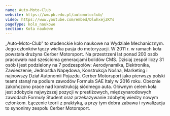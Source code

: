 ```yaml
---
name: Auto-Moto-Club
website: https://wm.pb.edu.pl/automotoclub/
video: https://www.youtube.com/embed/DlwhxejZKYs
pageType: kolo_naukowe
section: Koła naukowe
---
```


„Auto-Moto-Club” to studenckie koło naukowe na Wydziale Mechanicznym. Jego członków łączy wielka pasja do motoryzacji. W 2011 r. w ramach koła powstała drużyna Cerber Motorsport. Na przestrzeni lat ponad 200 osób pracowało nad sześcioma generacjami bolidów CMS. Dzisiaj zespół liczy 31 osób i jest podzielony na 7 podzespołów: Aerodynamika, Elektronika, Zawieszenie, Jednostka Napędowa, Konstrukcja Nośna, Marketing i najnowszy Dział Autonomii Pojazdu. Cerber Motorsport jako pierwszy polski teamt stanął na podium zawodów Formuła SAE Italy w 2016 roku. Obecnie zakończono prace nad konstrukcją siódmego auta. Głównym celem koła jest zdobycie najwyższej pozycji w prestiżowych, międzynarodowych zawodach Formuły Student oraz przekazywanie zdobytej wiedzy nowym członkom. Łączenie teorii z praktyką, a przy tym dobra zabawa i rywalizacja to synonimy zespołu Cerber Motorsport.
